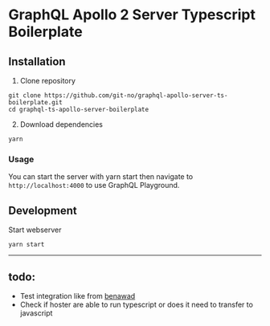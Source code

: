 # GraphQL Apollo 2 Server Typescript Boilerplate

## Installation

1. Clone repository

```
git clone https://github.com/git-no/graphql-apollo-server-ts-boilerplate.git
cd graphql-ts-apollo-server-boilerplate
```

2. Download dependencies

```
yarn
```

### Usage


You can start the server with yarn start then navigate to `http://localhost:4000` to use GraphQL Playground.

## Development

Start webserver
```
yarn start
```

---

## todo:
- Test integration like from [benawad](https://github.com/benawad/graphql-ts-server-boilerplate)
- Check if hoster are able to run typescript or does it need to transfer to javascript
